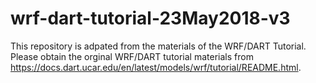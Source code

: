 # wrf-dart-tutorial-23May2018-v3
This repository is adpated from the materials of the WRF/DART Tutorial. Please obtain the orginal WRF/DART tutorial materials from https://docs.dart.ucar.edu/en/latest/models/wrf/tutorial/README.html.
